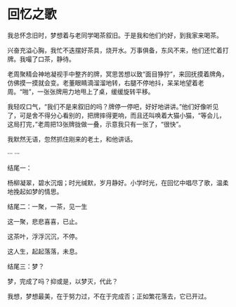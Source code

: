 # 回忆之歌

我总怀念旧时，梦想着与老同学喝茶叙旧。于是我和他们约好，到我家来喝茶。

兴奋充溢心胸，我忙不迭摆好茶具，烧开水。万事俱备，东风不来，他们还忙着打牌。我嘬了口茶，静待。

老周聚精会神地凝视手中整齐的牌，冥思苦想以致“面目狰狞”，来回抚摸着牌角，仿佛摸一摸就会变。老董眼睛滴溜溜地转，右腿不停地抖，呆呆地望着老周。“啪”，一张张牌用力地甩上了桌，缓缓旋转平移。

我轻叹口气，“我们不是来叙旧的吗？牌停一停吧，好好地讲讲。”他们好像听见了，可是舍不得分心看别的，把牌摔得更响，而且还叫唤着大猫小猫，“等会儿，这局打完，”老周把13张牌拢做一叠，示意我只有一张了，“很快”。

我默然无语，忽然抓住刚来的老土，和他讲话。



··· ···

结尾一：

杨柳凝翠，碧水沉烟；时光缄默，岁月静好。小学时光，在回忆中唱尽了歌，温柔地挽起如梦的情思。

结尾二：一聚，一茶，见一生

这一聚，悲悲喜喜，已止。

这茶叶，浮浮沉沉，不停。

这人生，起起落落，未息。

结尾三：梦？

梦，完成了吗？抑或是，以梦灭，代此？

我想，梦想最美，在于努力过，不在于完成否；正如繁花落去，它已开过。